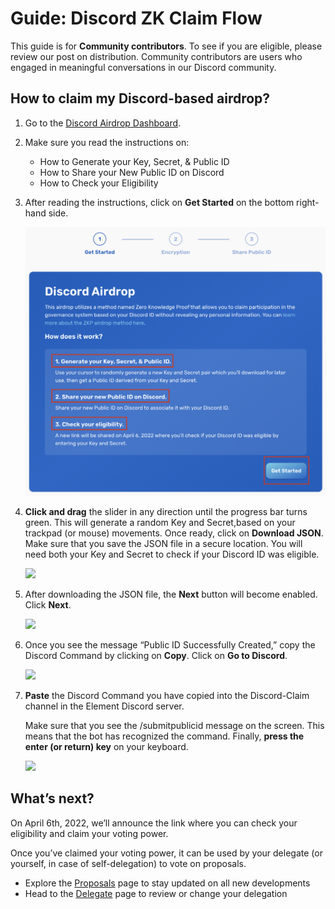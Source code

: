 # Guide: Discord ZK Claim Flow

This guide is for **Community contributors**. To see if you are eligible, please review our post on distribution. Community contributors are users who engaged in meaningful conversations in our Discord community.

## How to claim my Discord-based airdrop?

1. Go to the [Discord Airdrop Dashboard](https://gov.element.fi/zk/discord/).
2. Make sure you read the instructions on:
   * How to Generate your Key, Secret, & Public ID
   * How to Share your New Public ID on Discord
   * How to Check your Eligibility
3.  After reading the instructions, click on **Get Started** on the bottom right-hand side.

    ![](<../../.gitbook/assets/Screen Shot 2022-04-01 at 08.30.42.png>)
4.  **Click and drag** the slider in any direction until the progress bar turns green. This will generate a random Key and Secret,based on your trackpad (or mouse) movements. Once ready, click on **Download JSON**. Make sure that you save the JSON file in a secure location. You will need both your Key and Secret to check if your Discord ID was eligible.

    ![](../../.gitbook/assets/guides/discord\_2.jpeg)
5.  After downloading the JSON file, the **Next** button will become enabled. Click **Next**.

    ![](../../.gitbook/assets/guides/discord\_3.jpeg)
6.  Once you see the message “Public ID Successfully Created,” copy the Discord Command by clicking on **Copy**. Click on **Go to Discord**.

    ![](../../.gitbook/assets/guides/discord\_4.jpeg)
7.  **Paste** the Discord Command you have copied into the Discord-Claim channel in the Element Discord server.

    Make sure that you see the /submitpublicid message on the screen. This means that the bot has recognized the command. Finally, **press the enter (or return) key** on your keyboard.

    ![](../../.gitbook/assets/guides/discord\_5.jpeg)

## What’s next?

On April 6th, 2022, we’ll announce the link where you can check your eligibility and claim your voting power.

Once you’ve claimed your voting power, it can be used by your delegate (or yourself, in case of self-delegation) to vote on proposals.

* Explore the [Proposals](https://gov.element.fi/proposals) page to stay updated on all new developments
* Head to the [Delegate](https://gov.element.fi/delegate) page to review or change your delegation
